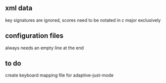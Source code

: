 
## xml data

key signatures are ignored, scores need to be notated in c major exclusively


## configuration files

always needs an empty line at the end



## to do

create keyboard mapping file for adaptive-just-mode
